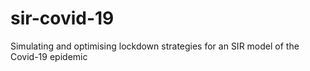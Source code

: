 # sir-covid-19
Simulating and optimising lockdown strategies for an SIR model of the Covid-19 epidemic
